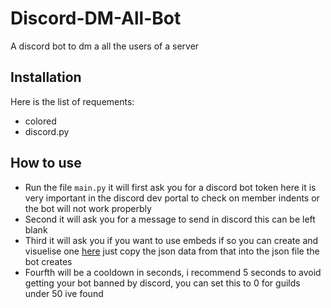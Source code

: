 # Discord-DM-All-Bot
A discord bot to dm a all the users of a server

## Installation
Here is the list of requements:
* colored
* discord.py

## How to use
* Run the file `main.py` it will first ask you for a discord bot token here it is very important in the discord dev portal to check on member indents or the bot will not work properbly
* Second it will ask you for a message to send in discord this can be left blank
* Third it will ask you if you want to use embeds if so you can create and visuelise one [here](https://leovoel.github.io/embed-visualizer/) just copy the json data from that into the json file the bot creates
* Fourfth will be a cooldown in seconds, i recommend 5 seconds to avoid getting your bot banned by discord, you can set this to 0 for guilds under 50 ive found
